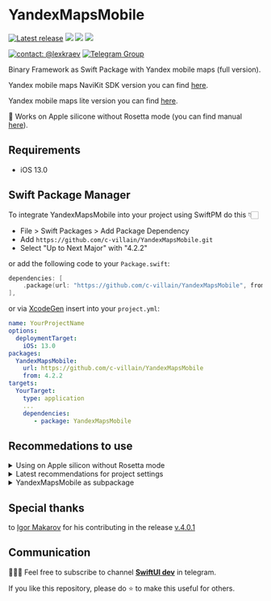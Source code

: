 # YandexMapsMobile

[![Latest release](https://img.shields.io/github/v/release/c-villain/YandexMapsMobile?color=brightgreen&label=version)](https://github.com/c-villain/YandexMapsMobile/releases/latest)
[![](https://img.shields.io/endpoint?url=https%3A%2F%2Fswiftpackageindex.com%2Fapi%2Fpackages%2Fc-villain%2FYandexMapsMobile%2Fbadge%3Ftype%3Dswift-versions)](https://swiftpackageindex.com/c-villain/YandexMapsMobile)
[![](https://img.shields.io/endpoint?url=https%3A%2F%2Fswiftpackageindex.com%2Fapi%2Fpackages%2Fc-villain%2FYandexMapsMobile%2Fbadge%3Ftype%3Dplatforms)](https://swiftpackageindex.com/c-villain/YandexMapsMobile)
[![](https://img.shields.io/badge/SPM-supported-DE5C43.svg?color=brightgreen)](https://swift.org/package-manager/)

[![contact: @lexkraev](https://img.shields.io/badge/contact-%40lexkraev-blue.svg?style=flat)](https://t.me/lexkraev)
[![Telegram Group](https://img.shields.io/endpoint?color=neon&style=flat-square&url=https%3A%2F%2Ftg.sumanjay.workers.dev%2Fswiftui_dev)](https://telegram.dog/swiftui_dev)

Binary Framework as Swift Package with Yandex mobile maps (full version).

Yandex mobile maps NaviKit SDK version you can find [here](https://github.com/c-villain/YandexMapsMobileNaviKit).

Yandex mobile maps lite version you can find [here](https://github.com/c-villain/YandexMapsMobileLite).

🎉 Works on Apple silicone without Rosetta mode (you can find manual [here](https://github.com/c-villain/YandexMapsMobile/releases)).

## Requirements

- iOS 13.0

## Swift Package Manager

To integrate YandexMapsMobile into your project using SwiftPM do this 👇🏻

- File > Swift Packages > Add Package Dependency
- Add `https://github.com/c-villain/YandexMapsMobile.git`
- Select "Up to Next Major" with "4.2.2"

or add the following code to your `Package.swift`:

```swift
dependencies: [
    .package(url: "https://github.com/c-villain/YandexMapsMobile", from: "4.2.2"),
],
```
or via [XcodeGen](https://github.com/yonaskolb/XcodeGen) insert into your `project.yml`:

```yaml
name: YourProjectName
options:
  deploymentTarget:
    iOS: 13.0
packages:
  YandexMapsMobile:
    url: https://github.com/c-villain/YandexMapsMobile
    from: 4.2.2
targets:
  YourTarget:
    type: application
    ...
    dependencies:
       - package: YandexMapsMobile
```

## Recommedations to use

<details>
  <summary>Using on Apple silicon without Rosetta mode</summary>
  
1. You should init `YMKMapView` with `vulkanPreferred: true`
```swift
YMKMapView.init(frame: .zero, vulkanPreferred: isM1Simulator())

....

    #if targetEnvironment(simulator)
    public static func isM1Simulator() -> Bool {
        return TARGET_CPU_ARM64 != 0
    }
    #else
    public static func isM1Simulator() -> Bool { false }
    #endif

```

2. Call `YMKMapKit.sharedInstance()` in `AppDelegate` as in [example](https://github.com/yandex/mapkit-ios-demo/blob/master/MapKitDemo/AppDelegate.swift)

```swift
/**
If you create instance of YMKMapKit not in application:didFinishLaunchingWithOptions: 
you should also explicitly call YMKMapKit.sharedInstance().onStart()
*/
YMKMapKit.sharedInstance()
```

</details>

<details>
  <summary>Latest recommendations for project settings</summary>
  
to build project you should add following *linker flags* in the *Build Settings* tab:

```yaml
frameworks:
    "CoreFoundation",
    "Foundation",
    "CoreLocation",
    "UIKit",
    "OpenGLES",
    "SystemConfiguration",
    "CoreGraphics",
    "QuartzCore",
    "Security",
    "CoreTelephony",
    "CoreMotion",
    "DeviceCheck"
libraries:
    "resolv",
    "c++"
```

as in the screenshot:

<img width="600" alt="Screenshot 2024-02-09 at 23 33 46" src="https://github.com/c-villain/YandexMapsMobile/assets/6235615/5eb59561-9ddb-45d0-84b3-5051fefce4d3">
  
</details>

<details>
  <summary>YandexMapsMobile as subpackage</summary>

If you use `YandexMapsMobile` as subdependency in your own package you should probably add `linkerSettings` to the target for successful building:

```swift
targets: [
    .target(
        name: "Your target",
        dependencies: [
            .product(name: "YandexMapsMobile", package: "YandexMapsMobile")
        ],
        linkerSettings: [ // <===== ‼️LOOK HERE‼️
            .linkedFramework("CoreLocation"),
            .linkedFramework("CoreTelephony"),
            .linkedFramework("SystemConfiguration"),
            .linkedLibrary("c++"),
            .unsafeFlags(["-ObjC"]),
        ]),
]
```

or add in the projects settings -ObjC and framework "DeviceCheck":

<img width="705" alt="Screenshot 2024-08-14 at 12 50 31" src="https://github.com/user-attachments/assets/abd65454-0cf2-444c-b97e-943de410db62">

or via [XcodeGen](https://github.com/yonaskolb/XcodeGen) [insert](https://github.com/yonaskolb/XcodeGen/issues/639) into your `project.yml`:

```yaml
settings:
  OTHER_LDFLAGS: -ObjC -framework "DeviceCheck"
```
For more details look [here](https://github.com/c-villain/YandexMapsMobile/issues/5).

</details>

## Special thanks

to [Igor Makarov](https://github.com/igor-makarov) for his contributing in the release [v.4.0.1](https://github.com/c-villain/YandexMapsMobile/releases/tag/4.0.1)

## Communication

👨🏻‍💻 Feel free to subscribe to channel **[SwiftUI dev](https://t.me/swiftui_dev)** in telegram.

If you like this repository, please do :star: to make this useful for others.
